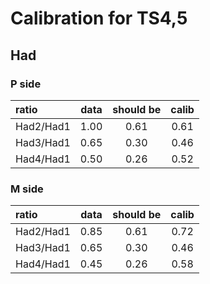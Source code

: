 # Calibration for TS4,5

## Had
### P side
| ratio     | data | should be | calib |
| :---      |:----:| :-----:   | :---: |
| Had2/Had1 | 1.00 | 0.61      | 0.61  |
| Had3/Had1 | 0.65 | 0.30      | 0.46  |
| Had4/Had1 | 0.50 | 0.26      | 0.52  |

### M side
| ratio     | data | should be | calib |
| :---      |:----:| :-----:   | :---: |
| Had2/Had1 | 0.85 | 0.61      | 0.72  |
| Had3/Had1 | 0.65 | 0.30      | 0.46  |
| Had4/Had1 | 0.45 | 0.26      | 0.58  |

